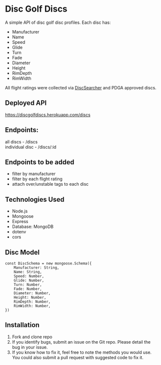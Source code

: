 # Disc Golf Discs
A simple API of disc golf disc profiles.
Each disc has:
 - Manufacturer
 - Name
 - Speed
 - Glide
 - Turn
 - Fade
 - Diameter
 - Height
 - RimDepth
 - RimWidth

All flight ratings were collected via [DiscSearcher](https://www.reddit.com/r/discgolf/comments/kna7gq/discsearcher_is_born/) and PDGA approved discs.

## Deployed API <br />
https://discgolfdiscs.herokuapp.com/discs

## Endpoints:

all discs - /discs
<br />
individual disc - /discs/:id

## Endpoints to be added
- filter by manufacturer
- filter by each flight rating
- attach over/unstable tags to each disc

## Technologies Used
- Node.js
- Mongoose
- Express
- Database: MongoDB
- dotenv
- cors

## Disc Model

```
const DiscSchema = new mongoose.Schema({
	Manufacturer: String,
	Name: String,
	Speed: Number,
	Glide: Number,
	Turn: Number,
	Fade: Number,
	Diameter: Number,
	Height: Number,
	RimDepth: Number,
	RimWidth: Number,
})
```

## Installation
1. Fork and clone repo
2. If you identify bugs, submit an issue on the Git repo. Please detail the bug in your issue. 
3. If you know how to fix it, feel free to note the methods you would use. You could also submit a pull request with suggested code to fix it.
